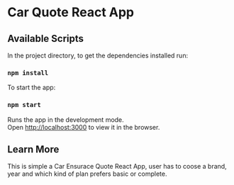 # Car Quote React App

## Available Scripts

In the project directory, to get the dependencies installed run:
### `npm install`

To start the app: 
### `npm start`

Runs the app in the development mode.\
Open [http://localhost:3000](http://localhost:3000) to view it in the browser.



## Learn More
This is simple a Car Ensurace Quote React App,
user has to coose a brand, year and which kind of plan prefers basic or complete.


